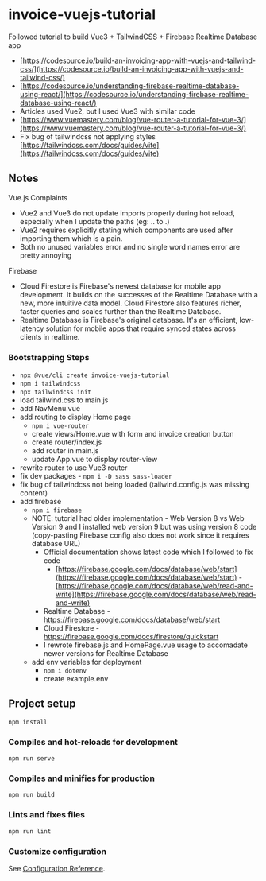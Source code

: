 # invoice-vuejs-tutorial
Followed tutorial to build Vue3 + TailwindCSS + Firebase Realtime Database app
- [https://codesource.io/build-an-invoicing-app-with-vuejs-and-tailwind-css/](https://codesource.io/build-an-invoicing-app-with-vuejs-and-tailwind-css/)
- [https://codesource.io/understanding-firebase-realtime-database-using-react/](https://codesource.io/understanding-firebase-realtime-database-using-react/)
- Articles used Vue2, but I used Vue3 with similar code
- [https://www.vuemastery.com/blog/vue-router-a-tutorial-for-vue-3/](https://www.vuemastery.com/blog/vue-router-a-tutorial-for-vue-3/)
- Fix bug of tailwindcss not applying styles [https://tailwindcss.com/docs/guides/vite](https://tailwindcss.com/docs/guides/vite)

## Notes
Vue.js Complaints
- Vue2 and Vue3 do not update imports properly during hot reload, especially when I update the paths (eg: .. to .)
- Vue2 requires explicitly stating which components are used after importing them which is a pain.
- Both no unused variables error and no single word names error are pretty annoying

Firebase
- Cloud Firestore is Firebase's newest database for mobile app development. It builds on the successes of the Realtime Database with a new, more intuitive data model. Cloud Firestore also features richer, faster queries and scales further than the Realtime Database.
- Realtime Database is Firebase's original database. It's an efficient, low-latency solution for mobile apps that require synced states across clients in realtime.

### Bootstrapping Steps
- `npx @vue/cli create invoice-vuejs-tutorial`
- `npm i tailwindcss`
- `npx tailwindcss init`
- load tailwind.css to main.js
- add NavMenu.vue
- add routing to display Home page
  - `npm i vue-router`
  - create views/Home.vue with form and invoice creation button
  - create router/index.js
  - add router in main.js
  - update App.vue to display router-view
- rewrite router to use Vue3 router
- fix dev packages - `npm i -D sass sass-loader`
- fix bug of tailwindcss not being loaded (tailwind.config.js was missing content)
- add firebase
  - `npm i firebase`
  - NOTE: tutorial had older implementation - Web Version 8 vs Web Version 9 and I installed web version 9 but was using version 8 code (copy-pasting Firebase config also does not work since it requires database URL)
    - Official documentation shows latest code which I followed to fix code
      - [https://firebase.google.com/docs/database/web/start](https://firebase.google.com/docs/database/web/start)
			- [https://firebase.google.com/docs/database/web/read-and-write](https://firebase.google.com/docs/database/web/read-and-write)
    - Realtime Database - https://firebase.google.com/docs/database/web/start
    - Cloud Firestore - https://firebase.google.com/docs/firestore/quickstart
    - I rewrote firebase.js and HomePage.vue usage to accomadate newer versions for Realtime Database
  - add env variables for deployment
    - `npm i dotenv`
    - create example.env

## Project setup
```
npm install
```

### Compiles and hot-reloads for development
```
npm run serve
```

### Compiles and minifies for production
```
npm run build
```

### Lints and fixes files
```
npm run lint
```

### Customize configuration
See [Configuration Reference](https://cli.vuejs.org/config/).
